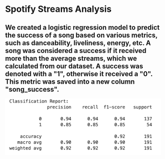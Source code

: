 # Spotify Streams Analysis

## We created a logistic regression model to predict the success of a song based on various metrics, such as danceability, liveliness, energy, etc. A song was considered a success if it received more than the average streams, which we calculated from our dataset. A success was denoted with a "1", otherwise it received a "0". This metric was saved into a new column "song_success". 

![classification_report_for_the_random_tree_classifier](https://github.com/ppatel0910/project_2/blob/main/visuals/radnomtrieeclassifer.png)